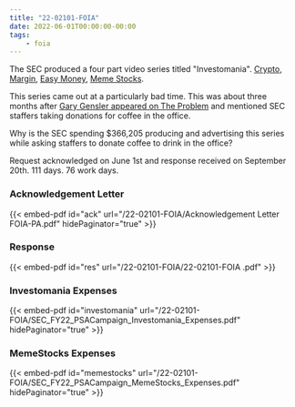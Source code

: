 ```yaml
---
title: "22-02101-FOIA"
date: 2022-06-01T00:00:00-00:00
tags:
    - foia
---
```


The SEC produced a four part video series titled "Investomania". [Crypto][crypto-vid], [Margin][margin-vid], [Easy Money][easymoney-vid], [Meme Stocks][memestocks-vid].

This series came out at a particularly bad time. This was about three months after [Gary Gensler appeared on The Problem][theprob] and mentioned SEC staffers taking donations for coffee in the office.

Why is the SEC spending $366,205 producing and advertising this series while asking staffers to donate coffee to drink in the office?

Request acknowledged on June 1st and response received on September 20th. 111 days. 76 work days.

### Acknowledgement Letter

{{< embed-pdf id="ack" url="/22-02101-FOIA/Acknowledgement Letter FOIA-PA.pdf" hidePaginator="true" >}}

### Response

{{< embed-pdf id="res" url="/22-02101-FOIA/22-02101-FOIA .pdf" >}}

### Investomania Expenses

{{< embed-pdf id="investomania" url="/22-02101-FOIA/SEC_FY22_PSACampaign_Investomania_Expenses.pdf" hidePaginator="true" >}}

### MemeStocks Expenses

{{< embed-pdf id="memestocks" url="/22-02101-FOIA/SEC_FY22_PSACampaign_MemeStocks_Expenses.pdf" hidePaginator="true" >}}


[crypto-vid]:  https://www.youtube.com/watch?v=L3TwZOMm6Wc
[margin-vid]: https://www.youtube.com/watch?v=yB7KJ1nlKsM
[easymoney-vid]: https://www.youtube.com/watch?v=6uVGEG5W16Q
[memestocks-vid]: https://www.youtube.com/watch?v=av3k_lcGm9g
[theprob]: https://www.youtube.com/watch?v=0C0Sj6Us19I